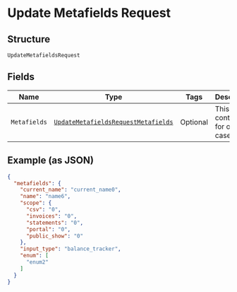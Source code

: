 
# Update Metafields Request

## Structure

`UpdateMetafieldsRequest`

## Fields

| Name | Type | Tags | Description |
|  --- | --- | --- | --- |
| `Metafields` | [`UpdateMetafieldsRequestMetafields`](../../doc/models/containers/update-metafields-request-metafields.md) | Optional | This is a container for one-of cases. |

## Example (as JSON)

```json
{
  "metafields": {
    "current_name": "current_name0",
    "name": "name6",
    "scope": {
      "csv": "0",
      "invoices": "0",
      "statements": "0",
      "portal": "0",
      "public_show": "0"
    },
    "input_type": "balance_tracker",
    "enum": [
      "enum2"
    ]
  }
}
```

